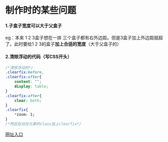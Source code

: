 # 制作时的某些问题
#### 1.子盒子宽度可以大于父盒子

eg：本来 1 2 3盒子想在一排 三个盒子都有右外边距。但是3盒子加上外边距就超了。此时要给1 2 3的盒子**加上合适的宽度**（大于父盒子的）

#### 2.清除浮动的代码（写CSS开头）

```css
/*清除浮动的*/
.clearfix:before,
.clearfix:after{
    content: "";
    display: table;
}
.clearfix:after{
    clear: both;
}
.clearfix{
    *zoom: 1;
}
/*然后在对应元素的class加上clearfix*/
```

[网址入口](https://qi-owo.github.io/page-xuechengwang/)
